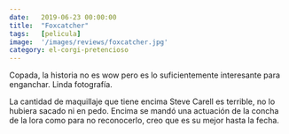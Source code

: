 ```yaml
---
date:   2019-06-23 00:00:00
title:  "Foxcatcher"
tags:   [pelicula]
image:  '/images/reviews/foxcatcher.jpg'
category: el-corgi-pretencioso
---
```

Copada, la historia no es wow pero es lo suficientemente interesante para enganchar. Linda fotografía.

La cantidad de maquillaje que tiene encima Steve Carell es terrible, no lo hubiera sacado ni en pedo. Encima se mandó una actuación de la concha de la lora como para no reconocerlo, creo que es su mejor hasta la fecha.

